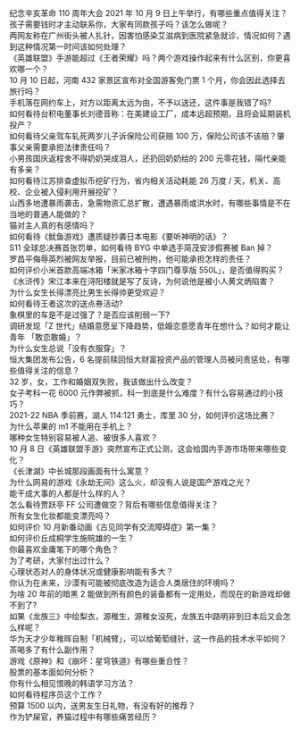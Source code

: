 纪念辛亥革命 110 周年大会 2021 年 10 月 9 日上午举行，有哪些重点值得关注？  
孩子需要钱时才主动联系你，大家有同款孩子吗？该怎么做呢？  
两网友称在广州街头被人扎针，因害怕感染艾滋病到医院紧急就诊，情况如何？遇到这种情况第一时间该如何处理？  
《英雄联盟》手游能超过《王者荣耀》吗？两个游戏操作起来有什么区别，你更喜欢哪一个？  
10 月 10 日起，河南 432 家景区宣布对全国游客免门票 1 个月，你会因此选择去旅行吗？  
手机落在网约车上，对方以距离太远为由，不予以送还，这件事是我错了吗?  
如何看待台积电董事长刘德音称：在美建设工厂，成本远超预期，且将会延期装机投产？  
如何看待父亲驾车轧死两岁儿子诉保险公司获赔 100 万，保险公司该不该赔？肇事父亲需要承担法律责任吗？  
小男孩国庆返程舍不得奶奶哭成泪人，还扔回奶奶给的 200 元零花钱，隔代亲能有多亲？  
如何看待江苏排查虚拟币挖矿行为，省内相关活动耗能 26 万度 / 天，机关、高校、企业被入侵利用开展挖矿？  
山西多地遭暴雨袭击，急需物资汇总扩散，遭遇暴雨或洪水时，有哪些事情是不在当地的普通人能做的？  
猫对主人真的有感情吗？  
如何看待《鱿鱼游戏》遭质疑抄袭日本电影《要听神明的话》？  
S11 全球总决赛首张罚单，如何看待 BYG 中单选手简茂安涉假赛被 Ban 掉？  
罗昌平侮辱英烈被网友举报，目前已被刑拘，他可能承担怎样的责任？  
如何评价小米首款高端冰箱「米家冰箱十字四门尊享版 550L」，是否值得购买？  
《水浒传》宋江本来在浔阳楼就是写了反诗，为何说他是被小人黄文炳陷害？  
为什么女生长得漂亮比男生长得帅更受欢迎？  
如何看待王者这次的送点券活动?  
象棋里的车是不是过强了？是否应该削弱一下?  
调研发现「Z 世代」结婚意愿呈下降趋势，低婚恋意愿青年在想什么？如何才能让青年 「敢恋敢婚」？  
为什么女生总说「没有衣服穿」？  
恒大集团发布公告，6 名提前赎回恒大财富投资产品的管理人员被问责惩处，有哪些值得关注的信息？  
32 岁，女，工作和婚姻双失败，我该做出什么改变？  
女子考科一花 6000 元作弊被抓，科一到底是什么难度？有什么容易通过的小技巧？  
2021-22 NBA 季前赛，湖人 114:121 勇士，库里 30 分，如何评价这场比赛？  
为什么苹果的 m1 不能用在手机上？  
哪种女生特别容易被人追、被很多人喜欢？  
10 月 8 日《英雄联盟手游》突然宣布正式公测，这会给国内手游市场带来哪些变化？  
《长津湖》中长城那段画面有什么寓意？  
为什么网易的游戏《永劫无间》这么火，却没有人说是国产游戏之光？  
能干成大事的人都是什么样的人？  
怎么看待贾跃亭 FF 公司遭做空？背后有哪些信息值得关注？  
所有女生化妆都能变漂亮吗？  
如何评价 10 月新番动画《古见同学有交流障碍症》第一集？  
如何评价丘成桐学生施皖雄的一生？  
你最喜欢金庸笔下的哪个角色？  
为了考研，大家付出过什么？  
心理状态对人的身体状况或健康影响能有多大？  
你认为在未来，沙漠有可能被彻底改造为适合人类居住的环境吗？  
为啥 20 年前的暗黑 2 能做到所有颜色的装备都有一定用处，而现在的新游戏却做不到了?  
如果《龙族三》中绘梨衣，源稚生，源稚女没死，龙族五中路明非到日本后又会怎么样呢？  
华为天才少年稚晖自制「机械臂」，可以给葡萄缝针，这一作品的技术水平如何？  
茶喝多了有什么副作用？  
游戏《原神》和《崩坏：星穹铁道》有哪些重合性？  
股票的基本面如何分析？  
你有什么相见恨晚的韩语学习方法？  
如何看待程序员这个工作？  
预算 1500 以内，送男友生日礼物，有没有好的推荐？  
作为铲屎官，养猫过程中有哪些痛苦经历？  
